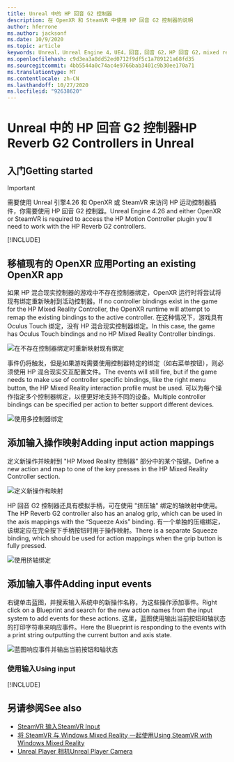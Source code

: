 ```yaml
---
title: Unreal 中的 HP 回音 G2 控制器
description: 在 OpenXR 和 SteamVR 中使用 HP 回音 G2 控制器的说明
author: hferrone
ms.author: jacksonf
ms.date: 10/9/2020
ms.topic: article
keywords: Unreal，Unreal Engine 4，UE4，回音，回音 G2，HP 回音 G2，mixed reality，开发，运动控制器，用户输入，功能，新项目，模拟器，文档，指南，功能，全息影像，游戏开发
ms.openlocfilehash: c9d3ea3a8dd52ed0712f9df5c1a789121a68fd35
ms.sourcegitcommit: 4bb5544a0c74ac4e9766bab3401c9b30ee170a71
ms.translationtype: MT
ms.contentlocale: zh-CN
ms.lasthandoff: 10/27/2020
ms.locfileid: "92638620"
---
```

# <a name="hp-reverb-g2-controllers-in-unreal"></a><span data-ttu-id="f15a6-104">Unreal 中的 HP 回音 G2 控制器</span><span class="sxs-lookup"><span data-stu-id="f15a6-104">HP Reverb G2 Controllers in Unreal</span></span> 

## <a name="getting-started"></a><span data-ttu-id="f15a6-105">入门</span><span class="sxs-lookup"><span data-stu-id="f15a6-105">Getting started</span></span>

> [!IMPORTANT]
> <span data-ttu-id="f15a6-106">需要使用 Unreal 引擎4.26 和 OpenXR 或 SteamVR 来访问 HP 运动控制器插件，你需要使用 HP 回音 G2 控制器。</span><span class="sxs-lookup"><span data-stu-id="f15a6-106">Unreal Engine 4.26 and either OpenXR or SteamVR is required to access the HP Motion Controller plugin you'll need to work with the HP Reverb G2 controllers.</span></span>

[!INCLUDE[](includes/tabs-g2-controllers-in-unreal.md)]

## <a name="porting-an-existing-openxr-app"></a><span data-ttu-id="f15a6-107">移植现有的 OpenXR 应用</span><span class="sxs-lookup"><span data-stu-id="f15a6-107">Porting an existing OpenXR app</span></span> 

<span data-ttu-id="f15a6-108">如果 HP 混合现实控制器的游戏中不存在控制器绑定，OpenXR 运行时将尝试将现有绑定重新映射到活动控制器。</span><span class="sxs-lookup"><span data-stu-id="f15a6-108">If no controller bindings exist in the game for the HP Mixed Reality Controller, the OpenXR runtime will attempt to remap the existing bindings to the active controller.</span></span>  <span data-ttu-id="f15a6-109">在这种情况下，游戏具有 Oculus Touch 绑定，没有 HP 混合现实控制器绑定。</span><span class="sxs-lookup"><span data-stu-id="f15a6-109">In this case, the game has Oculus Touch bindings and no HP Mixed Reality Controller bindings.</span></span>

![在不存在控制器绑定时重新映射现有绑定](images/reverb-g2-img-04.png)

<span data-ttu-id="f15a6-111">事件仍将触发，但是如果游戏需要使用控制器特定的绑定（如右菜单按钮），则必须使用 HP 混合现实交互配置文件。</span><span class="sxs-lookup"><span data-stu-id="f15a6-111">The events will still fire, but if the game needs to make use of controller specific bindings, like the right menu button, the HP Mixed Reality interaction profile must be used.</span></span>  <span data-ttu-id="f15a6-112">可以为每个操作指定多个控制器绑定，以便更好地支持不同的设备。</span><span class="sxs-lookup"><span data-stu-id="f15a6-112">Multiple controller bindings can be specified per action to better support different devices.</span></span>
   
![使用多控制器绑定](images/reverb-g2-img-05.png)

## <a name="adding-input-action-mappings"></a><span data-ttu-id="f15a6-114">添加输入操作映射</span><span class="sxs-lookup"><span data-stu-id="f15a6-114">Adding input action mappings</span></span> 

<span data-ttu-id="f15a6-115">定义新操作并映射到 "HP Mixed Reality 控制器" 部分中的某个按键。</span><span class="sxs-lookup"><span data-stu-id="f15a6-115">Define a new action and map to one of the key presses in the HP Mixed Reality Controller section.</span></span>

![定义新操作和映射](images/reverb-g2-img-02.png)

<span data-ttu-id="f15a6-117">HP 回音 G2 控制器还具有模拟手柄，可在使用 "挤压轴" 绑定的轴映射中使用。</span><span class="sxs-lookup"><span data-stu-id="f15a6-117">The HP Reverb G2 controller also has an analog grip, which can be used in the axis mappings with the “Squeeze Axis” binding.</span></span>  <span data-ttu-id="f15a6-118">有一个单独的压缩绑定，该绑定应在完全按下手柄按钮时用于操作映射。</span><span class="sxs-lookup"><span data-stu-id="f15a6-118">There is a separate Squeeze binding, which should be used for action mappings when the grip button is fully pressed.</span></span> 

![使用挤轴绑定](images/reverb-g2-img-03.png)

## <a name="adding-input-events"></a><span data-ttu-id="f15a6-120">添加输入事件</span><span class="sxs-lookup"><span data-stu-id="f15a6-120">Adding input events</span></span>

<span data-ttu-id="f15a6-121">右键单击蓝图，并搜索输入系统中的新操作名称，为这些操作添加事件。</span><span class="sxs-lookup"><span data-stu-id="f15a6-121">Right click on a Blueprint and search for the new action names from the input system to add events for these actions.</span></span>  <span data-ttu-id="f15a6-122">这里，蓝图使用输出当前按钮和轴状态的打印字符串来响应事件。</span><span class="sxs-lookup"><span data-stu-id="f15a6-122">Here the Blueprint is responding to the events with a print string outputting the current button and axis state.</span></span>

![蓝图响应事件并输出当前按钮和轴状态](images/reverb-g2-img-06.png)

### <a name="using-input"></a><span data-ttu-id="f15a6-124">使用输入</span><span class="sxs-lookup"><span data-stu-id="f15a6-124">Using input</span></span> 

[!INCLUDE[](includes/tabs-g2-controller-mapping-in-unreal.md)]

## <a name="see-also"></a><span data-ttu-id="f15a6-125">另请参阅</span><span class="sxs-lookup"><span data-stu-id="f15a6-125">See also</span></span>
* [<span data-ttu-id="f15a6-126">SteamVR 输入</span><span class="sxs-lookup"><span data-stu-id="f15a6-126">SteamVR Input</span></span>](https://docs.unrealengine.com/Platforms/VR/SteamVR/HowTo/SteamVRInput/index.html)
* [<span data-ttu-id="f15a6-127">将 SteamVR 与 Windows Mixed Reality 一起使用</span><span class="sxs-lookup"><span data-stu-id="f15a6-127">Using SteamVR with Windows Mixed Reality</span></span>](https://docs.microsoft.com/windows/mixed-reality/enthusiast-guide/using-steamvr-with-windows-mixed-reality)
* [<span data-ttu-id="f15a6-128">Unreal Player 相机</span><span class="sxs-lookup"><span data-stu-id="f15a6-128">Unreal Player Camera</span></span>](https://docs.unrealengine.com/Programming/Tutorials/PlayerCamera/3/index.html)